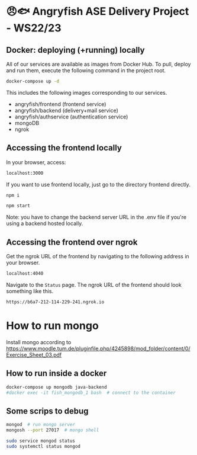 # 😠🐟 Angryfish ASE Delivery Project - WS22/23

## Docker: deploying (+running) locally

All of our services are available as images from Docker Hub.
To pull, deploy and run them, execute the following command in the project root.
```bash
docker-compose up -d
```
This includes the following images corresponding to our services.
- angryfish/frontend (frontend service)
- angryfish/backend (delivery+mail service)
- angryfish/authservice (authentication service)
- mongoDB
- ngrok

## Accessing the frontend locally
In your browser, access:
```bash
localhost:3000
```
If you want to use frontend locally, just go to the directory frontend directly.
```bash
npm i
```

```bash
npm start
```
Note: you have to change the backend server URL in the .env file if you're using a backend hosted locally. 


## Accessing the frontend over ngrok

Get the ngrok URL of the frontend by navigating to the following address in your browser.
```bash
localhost:4040
```
Navigate to the `Status` page. The ngrok URL of the frontend should look something like this.
```bash
https://b6a7-212-114-229-241.ngrok.io
```

# How to run mongo

Install mongo according to 
https://www.moodle.tum.de/pluginfile.php/4245898/mod_folder/content/0/Exercise_Sheet_03.pdf

## How to run inside a docker
```bash
docker-compose up mongodb java-backend
#docker exec -it fish_mongodb_1 bash  # connect to the container
```

## Some scrips to debug

```bash
mongod  # run mongo server
mongosh --port 27017  # mongo shell

sudo service mongod status
sudo systemctl status mongod
```
